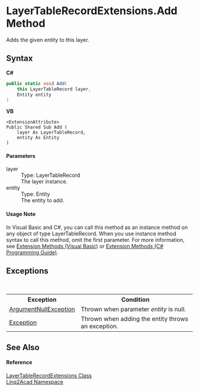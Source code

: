 # LayerTableRecordExtensions.Add Method 
 

Adds the given entity to this layer.

## Syntax

**C#**<br />
``` C#
public static void Add(
	this LayerTableRecord layer,
	Entity entity
)
```

**VB**<br />
``` VB
<ExtensionAttribute>
Public Shared Sub Add ( 
	layer As LayerTableRecord,
	entity As Entity
)
```


#### Parameters
<dl><dt>layer</dt><dd>Type: LayerTableRecord<br />The layer instance.</dd><dt>entity</dt><dd>Type: Entity<br />The entity to add.</dd></dl>

#### Usage Note
In Visual Basic and C#, you can call this method as an instance method on any object of type LayerTableRecord. When you use instance method syntax to call this method, omit the first parameter. For more information, see <a href="https://docs.microsoft.com/dotnet/visual-basic/programming-guide/language-features/procedures/extension-methods" target="_blank" rel="noopener noreferrer">Extension Methods (Visual Basic)</a> or <a href="https://docs.microsoft.com/dotnet/csharp/programming-guide/classes-and-structs/extension-methods" target="_blank" rel="noopener noreferrer">Extension Methods (C# Programming Guide)</a>.

## Exceptions
&nbsp;<table><tr><th>Exception</th><th>Condition</th></tr><tr><td><a href="https://docs.microsoft.com/dotnet/api/system.argumentnullexception" target="_blank" rel="noopener noreferrer">ArgumentNullException</a></td><td>Thrown when parameter <i>entity</i> is null.</td></tr><tr><td><a href="https://docs.microsoft.com/dotnet/api/system.exception" target="_blank" rel="noopener noreferrer">Exception</a></td><td>Thrown when adding the entity throws an exception.</td></tr></table>

## See Also


#### Reference
<a href="T_Linq2Acad_LayerTableRecordExtensions.md">LayerTableRecordExtensions Class</a><br /><a href="N_Linq2Acad.md">Linq2Acad Namespace</a><br />
